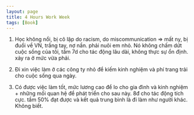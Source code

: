 ```yaml
---
layout: page
title: 4 Hours Work Week
tags: [Book]
---
```


1. Học không nổi, bị cô lập do racism, do miscommunication => mất ny, bị đuổi về VN, trắng tay, nợ nần. phải nuôi em nhỏ. Nó không chấm dứt cuộc sống của tôi, tầm 7d cho tác động lâu dài, không thực sự ổn định. xảy ra ở mức vừa phải.

2. Đi xin việc làm ở các công ty nhỏ để kiếm kinh nghiệm và phí trang trải cho cuộc sống qua ngày.

3. Có được việc làm tốt, mức lương cao để lo cho gia đình và kinh nghiệm + những mối quan hệ để phát triển cho sau này. 8đ cho tác động tích cực. tầm 50% đạt được và kết quả trung bình là đi làm như người khác. Không biết.
